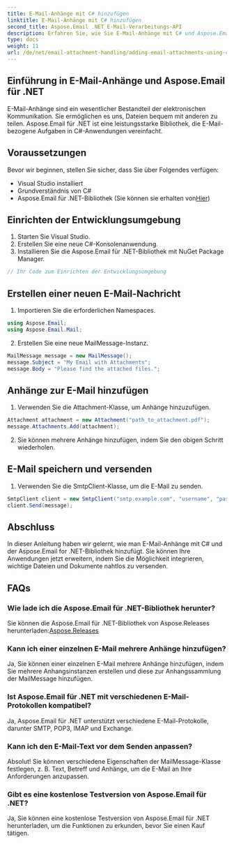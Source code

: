 ```yaml
---
title: E-Mail-Anhänge mit C# hinzufügen
linktitle: E-Mail-Anhänge mit C# hinzufügen
second_title: Aspose.Email .NET E-Mail-Verarbeitungs-API
description: Erfahren Sie, wie Sie E-Mail-Anhänge mit C# und Aspose.Email für .NET hinzufügen. Schritt-für-Schritt-Anleitung mit Codebeispielen für eine nahtlose Integration.
type: docs
weight: 11
url: /de/net/email-attachment-handling/adding-email-attachments-using-csharp/
---
```


## Einführung in E-Mail-Anhänge und Aspose.Email für .NET

E-Mail-Anhänge sind ein wesentlicher Bestandteil der elektronischen Kommunikation. Sie ermöglichen es uns, Dateien bequem mit anderen zu teilen. Aspose.Email für .NET ist eine leistungsstarke Bibliothek, die E-Mail-bezogene Aufgaben in C#-Anwendungen vereinfacht.

## Voraussetzungen

Bevor wir beginnen, stellen Sie sicher, dass Sie über Folgendes verfügen:

- Visual Studio installiert
- Grundverständnis von C#
-  Aspose.Email für .NET-Bibliothek (Sie können sie erhalten von[Hier](https://products.aspose.com/email/net))

## Einrichten der Entwicklungsumgebung

1. Starten Sie Visual Studio.
2. Erstellen Sie eine neue C#-Konsolenanwendung.
3. Installieren Sie die Aspose.Email für .NET-Bibliothek mit NuGet Package Manager.

```csharp
// Ihr Code zum Einrichten der Entwicklungsumgebung
```

## Erstellen einer neuen E-Mail-Nachricht

1. Importieren Sie die erforderlichen Namespaces.

```csharp
using Aspose.Email;
using Aspose.Email.Mail;
```

2. Erstellen Sie eine neue MailMessage-Instanz.

```csharp
MailMessage message = new MailMessage();
message.Subject = "My Email with Attachments";
message.Body = "Please find the attached files.";
```

## Anhänge zur E-Mail hinzufügen

1. Verwenden Sie die Attachment-Klasse, um Anhänge hinzuzufügen.

```csharp
Attachment attachment = new Attachment("path_to_attachment.pdf");
message.Attachments.Add(attachment);
```

2. Sie können mehrere Anhänge hinzufügen, indem Sie den obigen Schritt wiederholen.

## E-Mail speichern und versenden

1. Verwenden Sie die SmtpClient-Klasse, um die E-Mail zu senden.

```csharp
SmtpClient client = new SmtpClient("smtp.example.com", "username", "password");
client.Send(message);
```

## Abschluss

In dieser Anleitung haben wir gelernt, wie man E-Mail-Anhänge mit C# und der Aspose.Email for .NET-Bibliothek hinzufügt. Sie können Ihre Anwendungen jetzt erweitern, indem Sie die Möglichkeit integrieren, wichtige Dateien und Dokumente nahtlos zu versenden.

## FAQs

### Wie lade ich die Aspose.Email für .NET-Bibliothek herunter?

 Sie können die Aspose.Email für .NET-Bibliothek von Aspose.Releases herunterladen:[Aspose.Releases](https://releases.aspose.com/email/net/)

### Kann ich einer einzelnen E-Mail mehrere Anhänge hinzufügen?

Ja, Sie können einer einzelnen E-Mail mehrere Anhänge hinzufügen, indem Sie mehrere Anhangsinstanzen erstellen und diese zur Anhangssammlung der MailMessage hinzufügen.

### Ist Aspose.Email für .NET mit verschiedenen E-Mail-Protokollen kompatibel?

Ja, Aspose.Email für .NET unterstützt verschiedene E-Mail-Protokolle, darunter SMTP, POP3, IMAP und Exchange.

### Kann ich den E-Mail-Text vor dem Senden anpassen?

Absolut! Sie können verschiedene Eigenschaften der MailMessage-Klasse festlegen, z. B. Text, Betreff und Anhänge, um die E-Mail an Ihre Anforderungen anzupassen.

### Gibt es eine kostenlose Testversion von Aspose.Email für .NET?

Ja, Sie können eine kostenlose Testversion von Aspose.Email für .NET herunterladen, um die Funktionen zu erkunden, bevor Sie einen Kauf tätigen.
